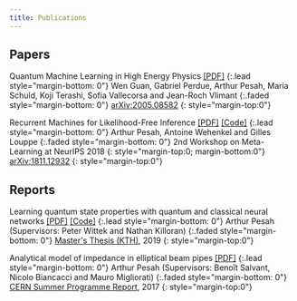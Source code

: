 ```yaml
---
title: Publications
---
```


## Papers

Quantum Machine Learning in High Energy Physics [\[PDF\]](https://arxiv.org/pdf/2005.08582.pdf)
{:.lead style="margin-bottom: 0"}
Wen Guan, Gabriel Perdue, Arthur Pesah, Maria Schuld, Koji Terashi, Sofia Vallecorsa and Jean-Roch Vlimant
{:.faded style="margin-bottom: 0"}
[arXiv:2005.08582](https://arxiv.org/abs/2005.08582)
{: style="margin-top:0"}

Recurrent Machines for Likelihood-Free Inference 
[\[PDF\]](http://metalearning.ml/2018/papers/metalearn2018_paper77.pdf) 
[\[Code\]](https://github.com/artix41/alfi-pytorch)
{:.lead style="margin-bottom: 0"}
Arthur Pesah, Antoine Wehenkel and Gilles Louppe
{:.faded style="margin-bottom: 0"}
2nd Workshop on Meta-Learning at NeurIPS 2018
{: style="margin-top:0; margin-bottom:0"}
[arXiv:1811.12932](https://arxiv.org/abs/1811.12932)
{: style="margin-top:0"}

## Reports

Learning quantum state properties with quantum and classical neural networks 
[\[PDF\]](http://www.diva-portal.org/smash/get/diva2:1320072/FULLTEXT01.pdf) 
[\[Code\]](https://github.com/artix41/quantum-polynomial-network)
{:.lead style="margin-bottom: 0"}
Arthur Pesah (Supervisors: Peter Wittek and Nathan Killoran)
{:.faded style="margin-bottom: 0"}
[Master's Thesis (KTH)](http://www.diva-portal.org/smash/record.jsf?pid=diva2%3A1320072&dswid=-7150), 2019
{: style="margin-top:0"}

Analytical model of impedance in elliptical beam pipes 
[\[PDF\]](https://cds.cern.ch/record/2282427/files/cern-summer-student.pdf)
{:.lead style="margin-bottom: 0"}
Arthur Pesah (Supervisors: Benoît Salvant, Nicolo Biancacci and Mauro Migliorati)
{:.faded style="margin-bottom: 0"}
[CERN Summer Programme Report](https://cds.cern.ch/record/2282427), 2017
{: style="margin-top:0"}